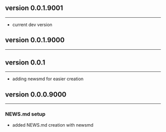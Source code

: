 ## version 0.0.1.9001

---

- current dev version

## version 0.0.1.9000

---


## version 0.0.1

---

- adding newsmd for easier creation

## version 0.0.0.9000

---

### NEWS.md setup

- added NEWS.md creation with newsmd


